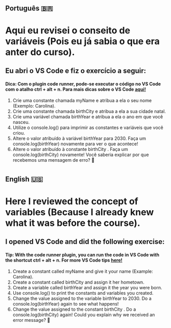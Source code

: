 ## Português 🇧🇷 

# Aqui eu revisei o conseito de variáveis (Pois eu já sabia o que era anter do curso).

## Eu abri o VS Code e fiz o exercício a seguir:

#### Dica: Com o plugin code runner, pode-se executar o código no VS Code com o atalho ctrl + alt + n. Para mais dicas sobre o VS Code <a href="https://app.betrybe.com/course/real-life-engineer/vscode" target="_blank" rel="noopener noreferrer">aqui!</a>

1. Crie uma constante chamada myName e atribua a ela o seu nome (Exemplo: Carolina).
2. Crie uma constante chamada birthCity e atribua a ela a sua cidade natal.
3. Crie uma variável chamada birthYear e atribua a ela o ano em que você nasceu.
4. Utilize o console.log() para imprimir as constantes e variáveis que você criou.
5. Altere o valor atribuído à variável birthYear para 2030. Faça um console.log(birthYear) novamente para ver o que acontece!
6. Altere o valor atribuído à constante birthCity . Faça um console.log(birthCity) novamente! Você saberia explicar por que recebemos uma mensagem de erro? 🤔

#

## English 🇺🇸

# Here I reviewed the concept of variables (Because I already knew what it was before the course).

## I opened VS Code and did the following exercise:

#### Tip: With the code runner plugin, you can run the code in VS Code with the shortcut ctrl + alt + n. For more VS Code tips <a href="https://app.betrybe.com/course/real-life-engineer/vscode" target="_blank" rel="noopener noreferrer">here!</a>

1. Create a constant called myName and give it your name (Example: Carolina).
2. Create a constant called birthCity and assign it her hometown.
3. Create a variable called birthYear and assign it the year you were born.
4. Use console.log() to print the constants and variables you created.
5. Change the value assigned to the variable birthYear to 2030. Do a console.log(birthYear) again to see what happens!
6. Change the value assigned to the constant birthCity . Do a console.log(birthCity) again! Could you explain why we received an error message? 🤔